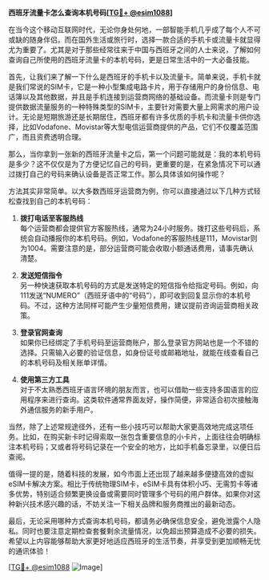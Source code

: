 **西班牙流量卡怎么查询本机号码[[TG💪+ @esim1088](https://t.me/s/esim1088)]**

在当今这个移动互联网时代，无论你身处何地，一部智能手机几乎成了每个人不可或缺的随身伴侣。而在国外生活或旅行时，选择一款合适的手机卡或流量卡就显得尤为重要了。尤其是对于那些经常往来于中国与西班牙之间的人士来说，了解如何查询自己所使用的西班牙流量卡的本机号码，更是日常生活中的一大必备技能。

首先，让我们来了解一下什么是西班牙的手机卡以及流量卡。简单来说，手机卡就是我们常说的SIM卡，它是一种小型集成电路卡片，用于存储用户的身份信息、电话簿以及其他数据，并且是手机连接到运营商网络的基础设备。而流量卡则是专门提供数据流量服务的一种特殊类型的SIM卡，主要针对需要大量上网需求的用户设计。无论是短期旅游还是长期居住，西班牙都有许多优质的手机卡和流量卡供你选择，比如Vodafone、Movistar等大型电信运营商提供的产品，它们不仅覆盖范围广，而且资费透明合理。

那么，当你拿到一张新的西班牙流量卡之后，第一个问题可能就是：我的本机号码是多少？这不仅仅是为了方便记忆自己的号码，更重要的是，在紧急情况下可以通过拨打自己的号码来确认设备是否正常工作。那么具体该如何操作呢？

方法其实非常简单。以大多数西班牙运营商为例，你可以直接通过以下几种方式轻松查找到自己的本机号码：

1. **拨打电话至客服热线**  
   每个运营商都会提供官方客服热线，通常为24小时服务。拨打这些号码后，系统会自动播报你的本机号码。例如，Vodafone的客服热线是111，Movistar则为1004。需要注意的是，部分运营商可能会收取小额通话费用，请事先确认清楚。

2. **发送短信指令**  
   另一种快速获取本机号码的方式是发送特定的短信指令给指定号码。例如，向111发送“NUMERO”（西班牙语中的“号码”），即可收到回复显示你的本机号码。不过，这种方法同样可能产生少量短信费用，建议提前咨询运营商相关政策。

3. **登录官网查询**  
   如果你已经绑定了手机号码至运营商账户，那么登录官方网站也是一个不错的选择。只需输入必要的验证信息，如身份证号或邮箱地址，就能在线查看自己的本机号码及相关账单详情。

4. **使用第三方工具**  
   对于不太熟悉西班牙语言环境的朋友而言，也可以借助一些支持多国语言的应用程序来进行查询。这类软件通常界面友好，操作简便，非常适合初次接触海外通信服务的新手用户。

当然，除了上述常规途径外，还有一些小技巧可以帮助大家更高效地完成这项任务。比如，在购买新卡时记得索取一张包含重要信息的小卡片，上面往往会明确标注本机号码；又或者将号码记录在一个安全的地方，比如手机备忘录里，以便日后查阅。

值得一提的是，随着科技的发展，如今市面上还出现了越来越多便捷高效的虚拟eSIM卡解决方案。相比于传统物理SIM卡，eSIM卡具有体积小巧、无需剪卡等诸多优势，特别适合频繁更换设备或需要同时管理多个号码的用户群体。如果你对这种新兴技术感兴趣的话，不妨关注一下相关品牌和服务商推出的最新动态。

最后，无论采用哪种方式查询本机号码，都请务必确保信息安全，避免泄露个人隐私。同时也要注意定期检查套餐剩余流量情况，以免超出预算造成不必要的损失。希望以上内容能够帮助大家更好地适应西班牙的生活节奏，并享受到更加顺畅无忧的通讯体验！

[[TG💪+ @esim1088](https://t.me/s/esim1088) ![Image](https://i.postimg.cc/4NQfJmqS/Snipaste-2025-05-13-00-14-12.png)]